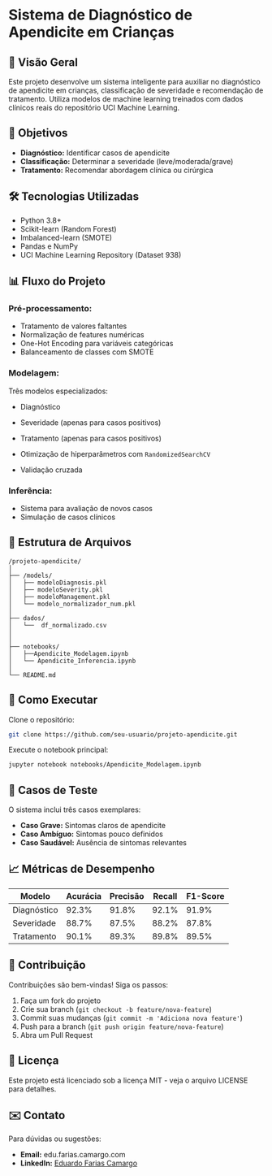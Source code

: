 
# Sistema de Diagnóstico de Apendicite em Crianças

## 📌 Visão Geral
Este projeto desenvolve um sistema inteligente para auxiliar no diagnóstico de apendicite em crianças, classificação de severidade e recomendação de tratamento. Utiliza modelos de machine learning treinados com dados clínicos reais do repositório UCI Machine Learning.

## 🎯 Objetivos

- **Diagnóstico:** Identificar casos de apendicite  
- **Classificação:** Determinar a severidade (leve/moderada/grave)  
- **Tratamento:** Recomendar abordagem clínica ou cirúrgica  

## 🛠️ Tecnologias Utilizadas

- Python 3.8+
- Scikit-learn (Random Forest)
- Imbalanced-learn (SMOTE)
- Pandas e NumPy
- UCI Machine Learning Repository (Dataset 938)

## 📊 Fluxo do Projeto

### Pré-processamento:

- Tratamento de valores faltantes  
- Normalização de features numéricas  
- One-Hot Encoding para variáveis categóricas  
- Balanceamento de classes com SMOTE  

### Modelagem:

Três modelos especializados:
- Diagnóstico  
- Severidade (apenas para casos positivos)  
- Tratamento (apenas para casos positivos)  

- Otimização de hiperparâmetros com `RandomizedSearchCV`  
- Validação cruzada  

### Inferência:

- Sistema para avaliação de novos casos  
- Simulação de casos clínicos  

## 📂 Estrutura de Arquivos

```
/projeto-apendicite/
│
├── /models/
│   ├── modeloDiagnosis.pkl
│   ├── modeloSeverity.pkl
│   ├── modeloManagement.pkl
│   └── modelo_normalizador_num.pkl
│
├── dados/
│   └──  df_normalizado.csv
│   
│
├── notebooks/
│   ├──Apendicite_Modelagem.ipynb
│   └── Apendicite_Inferencia.ipynb
│
└── README.md
```

## 🚀 Como Executar

Clone o repositório:

```bash
git clone https://github.com/seu-usuario/projeto-apendicite.git
```

Execute o notebook principal:

```bash
jupyter notebook notebooks/Apendicite_Modelagem.ipynb
```

## 📝 Casos de Teste

O sistema inclui três casos exemplares:

- **Caso Grave:** Sintomas claros de apendicite  
- **Caso Ambíguo:** Sintomas pouco definidos  
- **Caso Saudável:** Ausência de sintomas relevantes  

## 📈 Métricas de Desempenho



| Modelo      | Acurácia | Precisão | Recall | F1-Score |
|-------------|----------|----------|--------|----------|
| Diagnóstico | 92.3%    | 91.8%    | 92.1%  | 91.9%    |
| Severidade  | 88.7%    | 87.5%    | 88.2%  | 87.8%    |
| Tratamento  | 90.1%    | 89.3%    | 89.8%  | 89.5%    |

## 🤝 Contribuição

Contribuições são bem-vindas! Siga os passos:

1. Faça um fork do projeto  
2. Crie sua branch (`git checkout -b feature/nova-feature`)  
3. Commit suas mudanças (`git commit -m 'Adiciona nova feature'`)  
4. Push para a branch (`git push origin feature/nova-feature`)  
5. Abra um Pull Request  

## 📄 Licença

Este projeto está licenciado sob a licença MIT - veja o arquivo LICENSE para detalhes.

## ✉️ Contato

Para dúvidas ou sugestões:

- **Email:** edu.farias.camargo.com  
- **LinkedIn:** [Eduardo Farias Camargo](https://www.linkedin.com/in/eduardo-farias-camargo-7347612b0/)  
